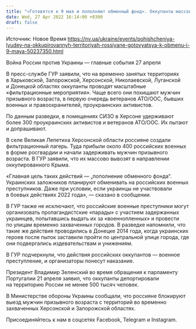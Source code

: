 ```yaml
---
title: "«Готовятся к 9 мая и пополняют обменный фонд». Оккупанты массово похищают мужчин призывного возраста на захваченных территориях — разведка"
date: Wed, 27 Apr 2022 16:14:00 +0300
draft: false
---
```

Источник: Новое Время https://nv.ua/ukraine/events/pohishcheniya-lyudey-na-okkupirovannyh-territoriyah-rossiyane-gotovyatsya-k-obmenu-i-9-maya-50237350.html


Война России против Украины — главные события 27 апреля

 В пресс-службе ГУР заявили, что на временно занятых территориях в Харьковской, Запорожской, Херсонской, Николаевской, Луганской и Донецкой областях оккупанты проводят масштабные «фильтрационные мероприятия». Чаще всего они похищают мужчин призывного возраста, в первую очередь ветеранов АТО/ООС, бывших военных и правоохранителей, проукраинских активистов.

По данным разведки, в помещениях СИЗО в Херсоне удерживают более 300 проукраинских активистов и ветеранов АТО/ООС. Их пытают и допрашивают.

В селе Великая Лепетиха Херсонской области россияне создали фильтрационный лагерь. Туда прибыли около 400 российских военных в форме росгвардии и начали задерживать мужчин призывного возраста. В ГУР заявили, что их массово вывозят в направлении оккупированного Крыма.

«Главная цель таких действий — „пополнение обменного фонда“. Украинских заложников планируют обменивать на российских военных преступников. Даже при условии, если украинцы не участвовали в боевых действиях 2022 года», — сказано в сообщении.

В ГУР также не исключают, что российские военные преступники могут организовать пропагандистские «парады» с участием задержанных украинцев, попытавшись выдать их за «военнопленных» и провести по улицам временно захваченных городов. В разведке напомнили, что такие же действия проводились в Донецке 2014 года, когда украинских героев после пыток заставили пройти по центральной улице города, где они подвергались издевательствам и унижениям.

В ГУР подчеркнули, что действия российских оккупантов — военное преступление, и организаторы понесут наказание.

Президент Владимир Зеленский во время обращения к парламенту Португалии 21 апреля заявил, что оккупанты депортировали на территорию России не менее 500 тысяч человек.

В Министерстве обороны Украины сообщали, что россияне блокируют выезд мужчин призывного возраста с территорий во временно захваченных Херсонской и Запорожской областях.

Присоединяйтесь к нам в соцсетях Facebook, Telegram и Instagram.
